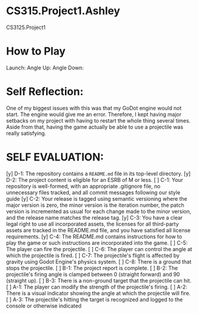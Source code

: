 # CS315.Project1.Ashley
CS3125.Project1

# How to Play
  Launch: 
  Angle Up: 
  Angle Down: 
  
# Self Reflection: 
One of my biggest issues with this was that my GoDot engine would not start. The engine would give me an error. Therefore, I kept having major setbacks on my project with having to restart the whole thing several times. Aside from that, having the game actually be able to use a projectile was really satisfying. 

# SELF EVALUATION:
[y] D-1: The repository contains a <code>README.md</code> file in its top-level directory.
[y] D-2: The project content is eligible for an ESRB of M or less.
[ ] C-1: Your repository is well-formed, with an appropriate .gitignore file, no unnecessary files tracked, and all commit messages following 
          our style guide
[y] C-2: Your release is tagged using semantic versioning where the major version is zero, the minor version is the iteration number,
          the patch version is incremented as usual for each change made to the minor version, and the release name matches the release tag.
[y] C-3: You have a clear legal right to use all incorporated assets, the licenses for all third-party assets are tracked in the README.md file, and you
          have satisfied all license requirements.
[y] C-4: The README.md contains instructions for how to play the game or such instructions are incorporated into the game.
[ ] C-5: The player can fire the projectile.
[ ] C-6: The player can control the angle at which the projectile is fired.
[ ] C-7: The projectile's flight is affected by gravity using Godot Engine's physics system.
[ ] C-8: There is a ground that stops the projectile.
[ ] B-1: The project report is complete.
[ ] B-2: The projectile's firing angle is clamped between 0 (straight forward) and 90 (straight up).
[ ] B-3: There is a non-ground target that the projectile can hit.
[ ] A-1: The player can modify the strength of the projectile's firing.
[ ] A-2: There is a visual indicator showing the angle at which the projectile will fire.
[ ] A-3: The projectile's hitting the target is recognized and logged to the console or otherwise indicated
